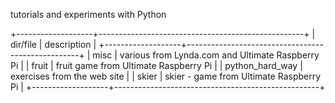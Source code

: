 tutorials and experiments with Python

+-------------------+---------------------------------------------------+
| dir/file          | description                                       |
+-------------------+---------------------------------------------------+
| misc              | various from Lynda.com and Ultimate Raspberry Pi  |
| fruit             | fruit game from Ultimate Raspberry Pi             |
| python_hard_way   | exercises from the web site                       |
| skier             | skier - game from Ultimate Raspberry Pi           |
+-------------------+---------------------------------------------------+


